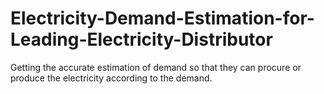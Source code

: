# Electricity-Demand-Estimation-for-Leading-Electricity-Distributor
Getting the accurate estimation of demand so that they can procure or produce the electricity according to the demand.
